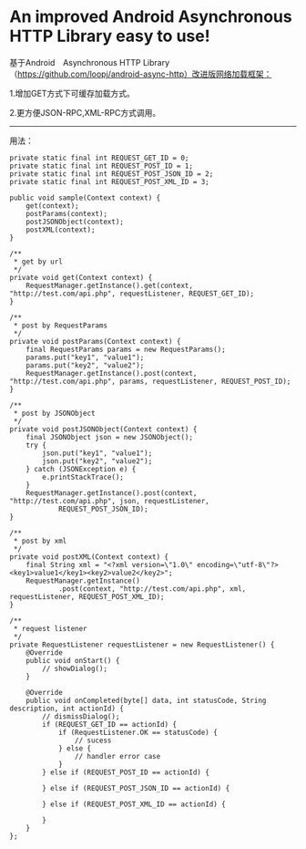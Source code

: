 An improved Android Asynchronous HTTP Library easy to use!
====================

基于Android　Asynchronous HTTP Library（https://github.com/loopj/android-async-http）改进版网络加载框架：

1.增加GET方式下可缓存加载方式。

2.更方便JSON-RPC,XML-RPC方式调用。

--------------------
用法：

    private static final int REQUEST_GET_ID = 0;
	private static final int REQUEST_POST_ID = 1;
	private static final int REQUEST_POST_JSON_ID = 2;
	private static final int REQUEST_POST_XML_ID = 3;

	public void sample(Context context) {
		get(context);
		postParams(context);
		postJSONObject(context);
		postXML(context);
	}

	/**
	 * get by url
	 */
	private void get(Context context) {
		RequestManager.getInstance().get(context, "http://test.com/api.php", requestListener, REQUEST_GET_ID);
	}

	/**
	 * post by RequestParams
	 */
	private void postParams(Context context) {
		final RequestParams params = new RequestParams();
		params.put("key1", "value1");
		params.put("key2", "value2");
		RequestManager.getInstance().post(context, "http://test.com/api.php", params, requestListener, REQUEST_POST_ID);
	}

	/**
	 * post by JSONObject
	 */
	private void postJSONObject(Context context) {
		final JSONObject json = new JSONObject();
		try {
			json.put("key1", "value1");
			json.put("key2", "value2");
		} catch (JSONException e) {
			e.printStackTrace();
		}
		RequestManager.getInstance().post(context, "http://test.com/api.php", json, requestListener,
				REQUEST_POST_JSON_ID);
	}

	/**
	 * post by xml
	 */
	private void postXML(Context context) {
		final String xml = "<?xml version=\"1.0\" encoding=\"utf-8\"?><key1>value1</key1><key2>value2</key2>";
		RequestManager.getInstance()
				.post(context, "http://test.com/api.php", xml, requestListener, REQUEST_POST_XML_ID);
	}

	/**
	 * request listener
	 */
	private RequestListener requestListener = new RequestListener() {
		@Override
		public void onStart() {
			// showDialog();
		}

		@Override
		public void onCompleted(byte[] data, int statusCode, String description, int actionId) {
			// dismissDialog();
			if (REQUEST_GET_ID == actionId) {
				if (RequestListener.OK == statusCode) {
					// sucess
				} else {
					// handler error case
				}
			} else if (REQUEST_POST_ID == actionId) {

			} else if (REQUEST_POST_JSON_ID == actionId) {

			} else if (REQUEST_POST_XML_ID == actionId) {

			}
		}
	};
